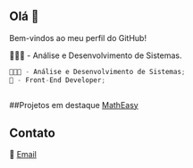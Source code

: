 ## Olá 👋
Bem-vindos ao meu perfil do GitHub!

👨🏻‍💻 - Análise e Desenvolvimento de Sistemas.
```javascript
👨🏻‍💻 - Análise e Desenvolvimento de Sistemas;
🎨 - Front-End Developer;



```
##Projetos em destaque
[MathEasy]([https://github.com/feoliveira7/MathEasy](https://feoliveira7.github.io/MathEasy/))

## Contato
📧 [Email](mailto:oliveirafee77@gmail.com)
